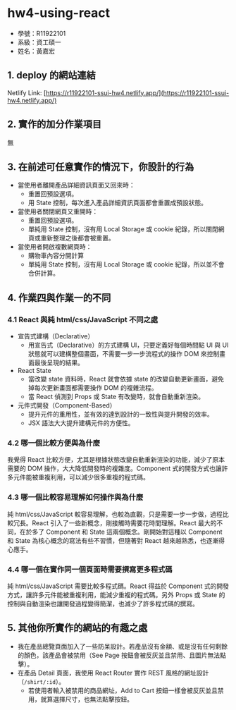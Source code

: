 # hw4-using-react
- 學號：R11922101 
- 系級：資工碩一 
- 姓名：黃嘉宏 

## 1. deploy 的網站連結
Netlify Link: [https://r11922101-ssui-hw4.netlify.app/](https://r11922101-ssui-hw4.netlify.app/)

## 2. 實作的加分作業項目
無

## 3. 在前述可任意實作的情況下，你設計的行為
- 當使用者離開產品詳細資訊頁面又回來時：
    - 重置回預設選項。
    - 用 State 控制，每次進入產品詳細資訊頁面都會重置成預設狀態。
- 當使用者關閉網頁又重開時：
    - 重置回預設選項。
    - 單純用 State 控制，沒有用 Local Storage 或 cookie 紀錄，所以關閉網頁或重新整理之後都會被重置。
- 當使用者開啟複數網頁時：
    - 購物車內容分開計算
    - 單純用 State 控制，沒有用 Local Storage 或 cookie 紀錄，所以並不會合併計算。

## 4. 作業四與作業一的不同
### 4.1 React 與純 html/css/JavaScript 不同之處
- 宣告式建構（Declarative）
    - 用宣告式（Declarative）的方式建構 UI，只要定義好每個時間點 UI 與 UI 狀態就可以建構整個畫面，不需要一步一步流程式的操作 DOM 來控制畫面最後呈現的結果。
- React State
    - 當改變 state 資料時，React 就會依據 state 的改變自動更新畫面，避免掉每次更新畫面都需要操作 DOM 的複雜流程。
    - 當 React 偵測到 Props 或 State 有改變時，就會自動重新渲染。
- 元件式開發（Component-Based）
    - 提升元件的重用性，並有效的達到設計的一致性與提升開發的效率。
    - JSX 語法大大提升建構元件的方便性。
### 4.2 哪一個比較方便與為什麼
我覺得 React 比較方便，尤其是根據狀態改變自動重新渲染的功能，減少了原本需要的 DOM 操作，大大降低開發時的複雜度。Component 式的開發方式也讓許多元件能被重複利用，可以減少很多重複的程式碼。
### 4.3 哪一個比較容易理解如何操作與為什麼
純 html/css/JavaScript 較容易理解，也較為直觀，只是需要一步一步做，過程比較冗長。React 引入了一些新概念，剛接觸時需要花時間理解。React 最大的不同，在於多了 Component 和 State 這兩個概念。剛開始對這種以 Component 和 State 為核心概念的寫法有些不習慣，但隨著對 React 越來越熟悉，也逐漸得心應手。
### 4.4 哪一個在實作同一個頁面時需要撰寫更多程式碼
純 html/css/JavaScript 需要比較多程式碼。React 得益於 Component 式的開發方式，讓許多元件能被重複利用，能減少重複的程式碼。另外 Props 或 State 的控制與自動渲染也讓開發過程變得簡潔，也減少了許多程式碼的撰寫。

## 5. 其他你所實作的網站的有趣之處
- 我在產品總覽頁面加入了一些防呆設計。若產品沒有金額、或是沒有任何剩餘的顏色，該產品會被禁用（See Page 按鈕會被反灰並且禁用、且圖片無法點擊）。
- 在產品 Detail 頁面，我使用 React Router 實作 REST 風格的網址設計（`/shirt/:id`）。
    - 若使用者輸入被禁用的商品網址，Add to Cart 按鈕一樣會被反灰並且禁用，就算選擇尺寸，也無法點擊按鈕。